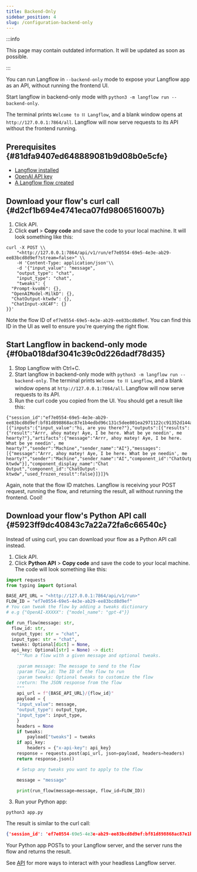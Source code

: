 ```yaml
---
title: Backend-Only
sidebar_position: 4
slug: /configuration-backend-only
---
```




:::info

This page may contain outdated information. It will be updated as soon as possible.

:::




You can run Langflow in `--backend-only` mode to expose your Langflow app as an API, without running the frontend UI.


Start langflow in backend-only mode with `python3 -m langflow run --backend-only`.


The terminal prints `Welcome to ⛓ Langflow`, and a blank window opens at `http://127.0.0.1:7864/all`.
Langflow will now serve requests to its API without the frontend running.


## Prerequisites {#81dfa9407ed648889081b9d08b0e5cfe}

- [Langflow installed](/getting-started-installation)
- [OpenAI API key](https://platform.openai.com/)
- [A Langflow flow created](/starter-projects-basic-prompting)

## Download your flow's curl call {#d2cf1b694e4741eca07fd9806516007b}

1. Click API.
2. Click **curl** &gt; **Copy code** and save the code to your local machine.
It will look something like this:

```text
curl -X POST \\
    "<http://127.0.0.1:7864/api/v1/run/ef7e0554-69e5-4e3e-ab29-ee83bcd8d9ef?stream=false>" \\
    -H 'Content-Type: application/json'\\
    -d '{"input_value": "message",
    "output_type": "chat",
    "input_type": "chat",
    "tweaks": {
  "Prompt-kvo86": {},
  "OpenAIModel-MilkD": {},
  "ChatOutput-ktwdw": {},
  "ChatInput-xXC4F": {}
}}'

```


Note the flow ID of `ef7e0554-69e5-4e3e-ab29-ee83bcd8d9ef`. You can find this ID in the UI as well to ensure you're querying the right flow.


## Start Langflow in backend-only mode {#f0ba018daf3041c39c0d226dadf78d35}

1. Stop Langflow with Ctrl+C.
2. Start langflow in backend-only mode with `python3 -m langflow run --backend-only`.
The terminal prints `Welcome to ⛓ Langflow`, and a blank window opens at `http://127.0.0.1:7864/all`.
Langflow will now serve requests to its API.
3. Run the curl code you copied from the UI.
You should get a result like this:

```shell
{"session_id":"ef7e0554-69e5-4e3e-ab29-ee83bcd8d9ef:bf81d898868ac87e1b4edbd96c131c5dee801ea2971122cc91352d144a45b880","outputs":[{"inputs":{"input_value":"hi, are you there?"},"outputs":[{"results":{"result":"Arrr, ahoy matey! Aye, I be here. What be ye needin', me hearty?"},"artifacts":{"message":"Arrr, ahoy matey! Aye, I be here. What be ye needin', me hearty?","sender":"Machine","sender_name":"AI"},"messages":[{"message":"Arrr, ahoy matey! Aye, I be here. What be ye needin', me hearty?","sender":"Machine","sender_name":"AI","component_id":"ChatOutput-ktwdw"}],"component_display_name":"Chat Output","component_id":"ChatOutput-ktwdw","used_frozen_result":false}]}]}%

```


Again, note that the flow ID matches.
Langflow is receiving your POST request, running the flow, and returning the result, all without running the frontend. Cool!


## Download your flow's Python API call {#5923ff9dc40843c7a22a72fa6c66540c}


Instead of using curl, you can download your flow as a Python API call instead.

1. Click API.
2. Click **Python API** &gt; **Copy code** and save the code to your local machine.
The code will look something like this:

```python
import requests
from typing import Optional

BASE_API_URL = "<http://127.0.0.1:7864/api/v1/run>"
FLOW_ID = "ef7e0554-69e5-4e3e-ab29-ee83bcd8d9ef"
# You can tweak the flow by adding a tweaks dictionary
# e.g {"OpenAI-XXXXX": {"model_name": "gpt-4"}}

def run_flow(message: str,
  flow_id: str,
  output_type: str = "chat",
  input_type: str = "chat",
  tweaks: Optional[dict] = None,
  api_key: Optional[str] = None) -> dict:
    """Run a flow with a given message and optional tweaks.

	:param message: The message to send to the flow
	:param flow_id: The ID of the flow to run
	:param tweaks: Optional tweaks to customize the flow
	:return: The JSON response from the flow
	"""
	api_url = f"{BASE_API_URL}/{flow_id}"
	payload = {
    "input_value": message,
    "output_type": output_type,
    "input_type": input_type,
	}
	headers = None
	if tweaks:
	    payload["tweaks"] = tweaks
	if api_key:
	    headers = {"x-api-key": api_key}
	response = requests.post(api_url, json=payload, headers=headers)
	return response.json()

	# Setup any tweaks you want to apply to the flow

	message = "message"

	print(run_flow(message=message, flow_id=FLOW_ID))

```


3. Run your Python app:


```shell
python3 app.py
```


The result is similar to the curl call:


```json
{'session_id': 'ef7e0554-69e5-4e3e-ab29-ee83bcd8d9ef:bf81d898868ac87e1b4edbd96c131c5dee801ea2971122cc91352d144a45b880', 'outputs': [{'inputs': {'input_value': 'message'}, 'outputs': [{'results': {'result': "Arrr matey! What be yer message for this ol' pirate? Speak up or walk the plank!"}, 'artifacts': {'message': "Arrr matey! What be yer message for this ol' pirate? Speak up or walk the plank!", 'sender': 'Machine', 'sender_name': 'AI'}, 'messages': [{'message': "Arrr matey! What be yer message for this ol' pirate? Speak up or walk the plank!", 'sender': 'Machine', 'sender_name': 'AI', 'component_id': 'ChatOutput-ktwdw'}], 'component_display_name': 'Chat Output', 'component_id': 'ChatOutput-ktwdw', 'used_frozen_result': False}]}]}

```


Your Python app POSTs to your Langflow server, and the server runs the flow and returns the result.


See [API](https://www.notion.so/administration/api) for more ways to interact with your headless Langflow server.

